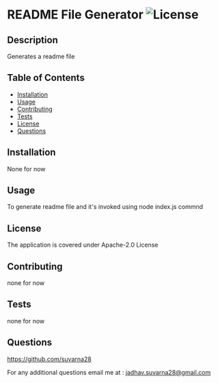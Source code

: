 # README File Generator ![License](https://img.shields.io/badge/License-Apache_2.0-red.svg)                   

## Description
Generates a readme file
    
## Table of Contents
- [Installation](#installation)
- [Usage](#usage)
- [Contributing](#contributing)
- [Tests](#tests)
- [License](#license)
- [Questions](#questions)

## Installation 
None for now

## Usage
To generate readme file and it's invoked using node index.js commnd

## License
The application is covered under Apache-2.0 License

## Contributing
none for now

## Tests
none for now

## Questions
https://github.com/suvarna28

For any additional questions email me at : jadhav.suvarna28@gmail.com

